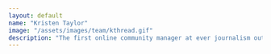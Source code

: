 ```yaml
---
layout: default
name: "Kristen Taylor"
image: "/assets/images/team/kthread.gif"
description: "The first online community manager at ever journalism outlet, basically"
---
```

